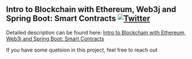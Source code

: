 ## Intro to Blockchain with Ethereum, Web3j and Spring Boot: Smart Contracts  [![Twitter](https://img.shields.io/twitter/follow/piotr_minkowski.svg?style=social&logo=twitter&label=Follow%20Me)](https://twitter.com/piotr_minkowski)

Detailed description can be found here: [Intro to Blockchain with Ethereum, Web3j and Spring Boot: Smart Contracts](https://piotrminkowski.com/2018/07/25/intro-to-blockchain-with-ethereum-web3j-and-spring-boot-smart-contracts/) 

If you have some quetsion in this project, feel free to reach out
